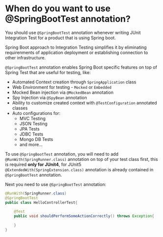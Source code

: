 # When do you want to use @SpringBootTest annotation?
You should use ```@SpringBootTest``` annotation whenever writing JUnit Integration Test for a product that is using Spring boot.

Spring Boot approach to Integration Testing simplifies it by eliminating requirenments of application deployment or establishing 
connection to other infrastructure.

```@SpringBootTest``` annotation enables Spring Boot specific features on top of Spring Test that are useful for testing, like:
- Automated Context creation through ```SpringApplication``` class
- Web Environment for testing - ```Mocked``` or ```Embedded```
- Mocked Bean injection via ```@MockedBean``` annotation
- Spy Injection via ```@SpyBean``` annotation
- Ability to customize created context with ```@TestConfiguration``` annotated classes
- Auto configurations for:
    - MVC Testing
    - JSON Testing 
    - JPA Tests
    - JDBC Tests
    - Mongo DB Tests
    - and more...
    
To use ```@SpringBootTest``` annotation, you will need to add ```@RunWith(SpringRunner.class)``` annotation on top of your 
test class first, this is required **only for JUnit4**, for JUnit5 ```@ExtendedWith(SpringExtension.class)``` annotation is already
contained in ```@SpringBootTest``` annotation.

Next you need to use ```@SpringBootTest``` annotation:

```java
@RunWith(SpringRunner.class)
@SpringBootTest
public class HelloControllerTest{
    
    @Test
    public void shouldPerformSomeActionCorrectly() throws Exception{
        
    }
}
```